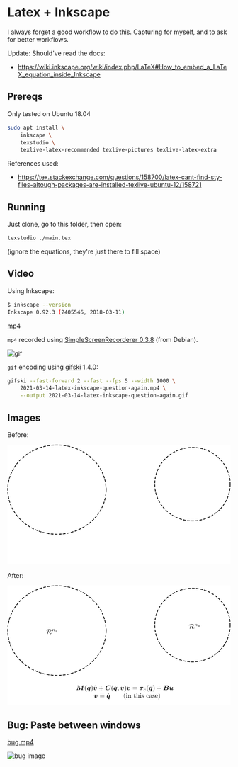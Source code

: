 # Latex + Inkscape

I always forget a good workflow to do this. Capturing for myself, and to ask
for better workflows.

Update: Should've read the docs:

* <https://wiki.inkscape.org/wiki/index.php/LaTeX#How_to_embed_a_LaTeX_equation_inside_Inkscape>

## Prereqs

Only tested on Ubuntu 18.04

```sh
sudo apt install \
    inkscape \
    texstudio \
    texlive-latex-recommended texlive-pictures texlive-latex-extra
```

References used:

* <https://tex.stackexchange.com/questions/158700/latex-cant-find-sty-files-altough-packages-are-installed-texlive-ubuntu-12/158721>

## Running

Just clone, go to this folder, then open:

```sh
texstudio ./main.tex
```

(ignore the equations, they're just there to fill space)

## Video

Using Inkscape:

```sh
$ inkscape --version
Inkscape 0.92.3 (2405546, 2018-03-11)
```

[mp4](https://user-images.githubusercontent.com/26719449/111078951-3f983080-84ce-11eb-823c-d9f16e0edfcf.mp4)

`mp4` recorded using [SimpleScreenRecorderer 0.3.8](https://github.com/MaartenBaert/ssr/releases/tag/0.3.8) (from Debian).

![gif](https://user-images.githubusercontent.com/26719449/111079241-85092d80-84cf-11eb-8bae-cd5dbdad055f.gif)

`gif` encoding using [gifski](https://gif.ski) 1.4.0:

```sh
gifski --fast-forward 2 --fast --fps 5 --width 1000 \
    2021-03-14-latex-inkscape-question-again.mp4 \
    --output 2021-03-14-latex-inkscape-question-again.gif
```

## Images

Before:

![before](./drawing-before.svg)

After:

![after](./drawing-after.svg)

## Bug: Paste between windows

[bug mp4](https://user-images.githubusercontent.com/26719449/111192837-e55fa400-858f-11eb-93a7-bb4f284a04b3.mp4)

![bug image](https://user-images.githubusercontent.com/26719449/111192999-150eac00-8590-11eb-9f7d-9b300844cba2.png)
